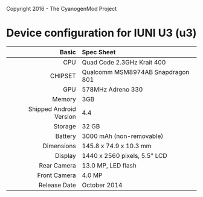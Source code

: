 Copyright 2016 - The CyanogenMod Project

Device configuration for IUNI U3 (u3)
=====================================

Basic   | Spec Sheet
-------:|:-------------------------
CPU     | Quad Code 2.3GHz Krait 400
CHIPSET | Qualcomm MSM8974AB Snapdragon 801
GPU     | 578MHz Adreno 330
Memory  | 3GB
Shipped Android Version | 4.4
Storage | 32 GB
Battery | 3000 mAh (non-removable)
Dimensions | 145.8 x 74.9 x 10.3 mm
Display | 1440 x 2560 pixels, 5.5" LCD
Rear Camera  | 13.0 MP, LED flash
Front Camera | 4.0 MP
Release Date | October 2014
